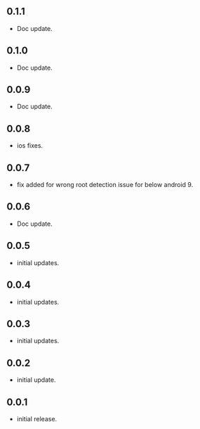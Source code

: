 ## 0.1.1

* Doc update.

## 0.1.0

* Doc update.

## 0.0.9

* Doc update.

## 0.0.8

* ios fixes.

## 0.0.7

* fix added for wrong root detection issue for below android 9.

## 0.0.6

* Doc update.

## 0.0.5

* initial updates.

## 0.0.4

* initial updates.

## 0.0.3

* initial updates.

## 0.0.2

* initial update.

## 0.0.1

* initial release.
